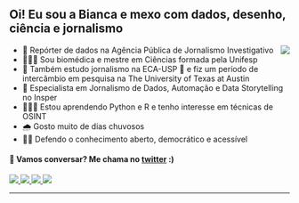 ## Oi! Eu sou a Bianca e mexo com dados, desenho, ciência e jornalismo
<img align="right" src="https://media.giphy.com/media/VbnUQpnihPSIgIXuZv/giphy.gif">

 
- 🎲 Repórter de dados na Agência Pública de Jornalismo Investigativo
- 👩🏿‍🔬 Sou biomédica e mestre em Ciências formada pela Unifesp
- 📰 Também estudo jornalismo na ECA-USP 🦁 e fiz um período de intercâmbio em pesquisa na The University of Texas at Austin
- 🤖 Especialista em Jornalismo de Dados, Automação e Data Storytelling no Insper
- 👩🏿‍💻 Estou aprendendo Python e R e tenho interesse em técnicas de OSINT
- 🌧 Gosto muito de dias chuvosos
- ✊🏿 Defendo o conhecimento aberto, democrático e acessível


#### 💬 Vamos conversar? Me chama no [twitter](https://twitter.com/biancamuniz__/) :)
<p align="left">
  <a href= "https://github.com/biamuniz/">
    <img src="https://img.icons8.com/ios-filled/30/9B59B6/github.png"/>
  </a>
  <a href= "https://www.linkedin.com/in/bmuniz/">
    <img src="https://img.icons8.com/material-outlined/30/9B59B6/linkedin.png"/>
  </a>
  <a href= "https://twitter.com/biancamuniz__">
    <img src="https://img.icons8.com/material-outlined/30/9B59B6/twitter.png"/>
  </a>
  <a href="mailto:biancamuniz@usp.br">
    <img src="https://img.icons8.com/ios-filled/30/9B59B6/email.png"/>
  </a>
  
  
 ---
</p>
